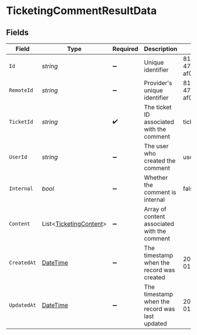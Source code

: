 # TicketingCommentResultData


## Fields

| Field                                                                                 | Type                                                                                  | Required                                                                              | Description                                                                           | Example                                                                               |
| ------------------------------------------------------------------------------------- | ------------------------------------------------------------------------------------- | ------------------------------------------------------------------------------------- | ------------------------------------------------------------------------------------- | ------------------------------------------------------------------------------------- |
| `Id`                                                                                  | *string*                                                                              | :heavy_minus_sign:                                                                    | Unique identifier                                                                     | 8187e5da-dc77-475e-9949-af0f1fa4e4e3                                                  |
| `RemoteId`                                                                            | *string*                                                                              | :heavy_minus_sign:                                                                    | Provider's unique identifier                                                          | 8187e5da-dc77-475e-9949-af0f1fa4e4e3                                                  |
| `TicketId`                                                                            | *string*                                                                              | :heavy_check_mark:                                                                    | The ticket ID associated with the comment                                             | ticket-001                                                                            |
| `UserId`                                                                              | *string*                                                                              | :heavy_minus_sign:                                                                    | The user who created the comment                                                      | user-001                                                                              |
| `Internal`                                                                            | *bool*                                                                                | :heavy_minus_sign:                                                                    | Whether the comment is internal                                                       | false                                                                                 |
| `Content`                                                                             | List<[TicketingContent](../../Models/Components/TicketingContent.md)>                 | :heavy_minus_sign:                                                                    | Array of content associated with the comment                                          |                                                                                       |
| `CreatedAt`                                                                           | [DateTime](https://learn.microsoft.com/en-us/dotnet/api/system.datetime?view=net-5.0) | :heavy_minus_sign:                                                                    | The timestamp when the record was created                                             | 2021-01-01T01:01:01.000Z                                                              |
| `UpdatedAt`                                                                           | [DateTime](https://learn.microsoft.com/en-us/dotnet/api/system.datetime?view=net-5.0) | :heavy_minus_sign:                                                                    | The timestamp when the record was last updated                                        | 2021-01-01T01:01:01.000Z                                                              |